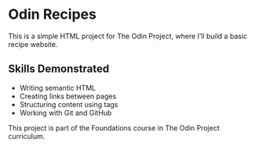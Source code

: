 # Odin Recipes

This is a simple HTML project for The Odin Project, where I’ll build a basic recipe website.

## Skills Demonstrated
- Writing semantic HTML
- Creating links between pages
- Structuring content using tags
- Working with Git and GitHub

This project is part of the Foundations course in The Odin Project curriculum.
